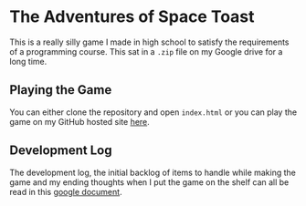 # The Adventures of Space Toast

This is a really silly game I made in high school to satisfy the requirements
of a programming course. This sat in a `.zip` file on my Google drive for a
long time.

## Playing the Game

You can either clone the repository and open `index.html` or you can play the
game on my GitHub hosted site [here](https://george-e-shaw-iv.github.io/spacetoast/).

## Development Log

The development log, the initial backlog of items to handle while making the
game and my ending thoughts when I put the game on the shelf can all be read
in this [google document](https://docs.google.com/document/d/18tFs7-pxCQT4uEvEK4r8bhC-qDC97KUuarzVGSiJsyU/edit).